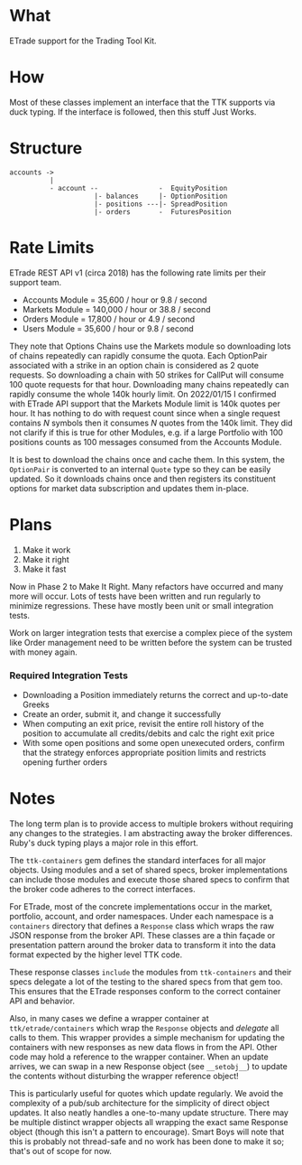 # What

ETrade support for the Trading Tool Kit.

# How

Most of these classes implement an interface that the TTK supports via duck typing. If the interface is followed, then this stuff Just Works.

# Structure

    accounts ->
              |
              - account --               -  EquityPosition
                         |- balances     |- OptionPosition
                         |- positions ---|- SpreadPosition
                         |- orders       -  FuturesPosition

# Rate Limits

ETrade REST API v1 (circa 2018) has the following rate limits per their support team.

* Accounts Module = 35,600 / hour or 9.8 / second
* Markets Module = 140,000 / hour or 38.8 / second
* Orders Module = 17,800 / hour or 4.9 / second
* Users Module = 35,600 / hour or 9.8 / second

They note that Options Chains use the Markets module so 
downloading lots of chains repeatedly can rapidly consume
the quota. Each OptionPair associated with a strike in an
option chain is considered as 2 quote requests. So
downloading a chain with 50 strikes for CallPut will 
consume 100 quote requests for that hour. Downloading
many chains repeatedly can rapidly consume the whole 
140k hourly limit. On 2022/01/15 I confirmed with ETrade
API support that the Markets Module limit is 140k
quotes per hour. It has nothing to do with request count
since when a single request contains _N_ symbols then it
consumes _N_ quotes from the 140k limit. They did not
clarify if this is true for other Modules, e.g. if
a large Portfolio with 100 positions counts as 100
messages consumed from the Accounts Module.

It is best to download the chains once and cache them. 
In this system, the `OptionPair` is converted to an
internal `Quote` type so they can be easily updated. 
So it downloads chains once and then registers its 
constituent options for market data subscription and 
updates them in-place.

# Plans

1. Make it work
2. Make it right
3. Make it fast

Now in Phase 2 to Make It Right. Many refactors have
occurred and many more will occur. Lots of tests have
been written and run regularly to minimize regressions.
These have mostly been unit or small integration tests.

Work on larger integration tests that exercise a complex
piece of the system like Order management need to be
written before the system can be trusted with money
again. 

### Required Integration Tests
* Downloading a Position immediately returns the correct
and up-to-date Greeks
* Create an order, submit it, and change it successfully
* When computing an exit price, revisit the entire roll
history of the position to accumulate all credits/debits
and calc the right exit price
* With some open positions and some open unexecuted orders,
confirm that the strategy enforces appropriate
position limits and restricts opening further orders
# Notes

The long term plan is to provide access to multiple
brokers without requiring any changes to the
strategies. I am abstracting away the broker differences.
Ruby's duck typing plays a major role in this effort.

The `ttk-containers` gem defines the standard interfaces
for all major objects. Using modules and a set of
shared specs, broker implementations can include
those modules and execute those shared specs to confirm
that the broker code adheres to the correct interfaces.

For ETrade, most of the concrete implementations occur
in the market, portfolio, account, and order 
namespaces. Under each namespace is a `containers`
directory that defines a `Response` class which wraps
the raw JSON response from the broker API. These
classes are a thin façade or presentation pattern
around the broker data to transform it into the data
format expected by the higher level TTK code.

These response classes `include` the modules from
`ttk-containers` and their specs delegate a lot of the
testing to the shared specs from that gem too. This
ensures that the ETrade responses conform to the
correct container API and behavior.

Also, in many cases we define a wrapper container at
`ttk/etrade/containers` which wrap the `Response` objects
and *delegate* all calls to them. This wrapper 
provides a simple mechanism for updating the 
containers with new responses as new data flows in
from the API. Other
code may hold a reference to the wrapper container.
When an update arrives, we can swap in a new Response
object (see `__setobj__`) to update the contents
without disturbing the wrapper reference object!

This is particularly useful for quotes which update
regularly. We avoid the complexity of a pub/sub
architecture for the simplicity of direct object 
updates. It also neatly handles a one-to-many update
structure. There may be multiple distinct wrapper
objects all wrapping the exact same Response object
(though this isn't a pattern to encourage). Smart Boys
will note that this is probably not thread-safe and no
work has been done to make it so; that's out of
scope for now.